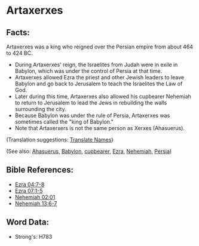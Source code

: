 # Artaxerxes #

## Facts: ##

Artaxerxes was a king who reigned over the Persian empire from about 464 to 424 BC.

* During Artaxerxes' reign, the Israelites from Judah were in exile in Babylon, which was under the control of Persia at that time.
* Artaxerxes allowed Ezra the priest and other Jewish leaders to leave Babylon and go back to Jerusalem to teach the Israelites the Law of God.
* Later during this time, Artaxerxes also allowed his cupbearer Nehemiah to return to Jerusalem to lead the Jews in rebuilding the walls surrounding the city.
* Because Babylon was under the rule of Persia, Artaxerxes was sometimes called the "king of Babylon."
* Note that Artaxerxers is not the same person as Xerxes (Ahasuerus).

(Translation suggestions: [Translate Names](rc://en/ta/man/translate/translate-names))

(See also: [Ahasuerus](../names/ahasuerus.md), [Babylon](../names/babylon.md), [cupbearer](../other/cupbearer.md), [Ezra](../names/ezra.md), [Nehemiah](../names/nehemiah.md), [Persia](../names/persia.md))

## Bible References: ##

* [Ezra 04:7-8](rc://en/tn/help/ezr/04/07)
* [Ezra 07:1-5](rc://en/tn/help/ezr/07/01)
* [Nehemiah 02:01](rc://en/tn/help/neh/02/01)
* [Nehemiah 13:6-7](rc://en/tn/help/neh/13/06)

## Word Data: ##

* Strong's: H783
